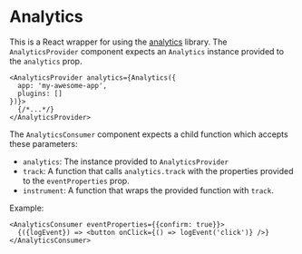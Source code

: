 # Analytics

This is a React wrapper for using the [analytics](https://www.npmjs.com/package/analytics) library. The `AnalyticsProvider` component expects an `Analytics` instance provided to the `analytics` prop.

```JSX
<AnalyticsProvider analytics={Analytics({
  app: 'my-awesome-app',
  plugins: []
})}>
  {/*...*/}
</AnalyticsProvider>
```

The `AnalyticsConsumer` component expects a child function which accepts these parameters:

- `analytics`: The instance provided to `AnalyticsProvider`
- `track`: A function that calls `analytics.track` with the properties provided to the `eventProperties` prop.
- `instrument`: A function that wraps the provided function with `track`.

Example:

```JSX
<AnalyticsConsumer eventProperties={{confirm: true}}>
  {({logEvent}) => <button onClick={() => logEvent('click')} />}
</AnalyticsConsumer>
```
